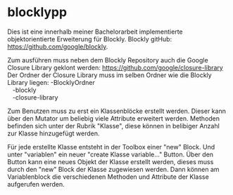 # blocklypp
Dies ist eine innerhalb meiner Bachelorarbeit implementierte objektorientierte Erweiterung für Blockly.
Blockly gitHub: https://github.com/google/blockly.

Zum ausführen muss neben dem Blockly Repository auch die Google Closure Library geklont werden:
https://github.com/google/closure-library
Der Ordner der Closure Library muss im selben Ordner wie die Blockly Library liegen:
-BlocklyOrdner <br/>
 &nbsp;&nbsp; -blockly <br/>
 &nbsp;&nbsp; -closure-library <br/>

Zum Benutzen muss zu erst ein Klassenblöcke erstellt werden. Dieser kann über den Mutator um beliebig viele Attribute erweitert werden. Methoden befinden sich unter der Rubrik "Klasse", diese können in belibiger Anzahl zur Klasse hinzugefügt werden.

Für jede erstellte Klasse entsteht in der Toolbox einer "new" Block. Und unter "variablen" ein neuer "create Klasse variable..." Button. Über den Button kann eine neues Objekt der Klasse erstellt werden, dieses muss durch den "new" Block der Klasse zugewiesen werden. Dann können am Variablenblock die verschiedenen Methoden und Attribute der Klasse aufgerufen werden.
